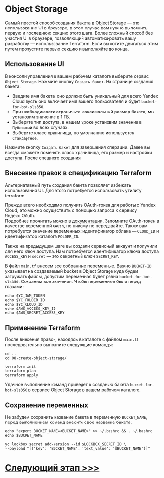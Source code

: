 # Object Storage
Самый простой способ создания бакета в Object Storage — это использование UI в браузере, 
в этом случае вам нужно выполнить первую и последнюю секцию этого шага. 
Более сложный способ без участия UI в браузере, 
позволяющий автоматизировать вашу разработку — использование Terraform. 
Если вы хотите двигаться этим путем пропустите первую секцию и выполняйте до конца.

## Использование UI

В консоли управления в вашем рабочем каталоге выберите сервис `Object Storage`. Нажмите кнопку `Создать бакет`.
На странице создания бакета:
* Введите имя бакета, оно должно быть уникальный для всего Yandex Cloud пусть оно включает имя вашего пользователя и будет `bucket-for-bot-sls350`.
* При необходимости ограничьте максимальный размер бакета, мы установим значение в 1 ГБ.
* Выберите тип доступа, в нашем уроке установим значения в  `Публичный` во всех случаях.
* Выберите класс хранилища, по умолчанию используется `Стандартное`.

Нажмите кнопку `Создать бакет` для завершения операции. 
Далее вы всегда сможете поменять класс хранилища, его размер и настройки доступа.
После спешного создания 

## Внесение правок в спецификацию Terraform

Альтернативный путь создания бакета позволяет избежать использования UI. Для этого потребуется использовать утилиту terraform.

Прежде всего необходимо получить OAuth-токен для работы с Yandex Cloud, 
это можно осуществить с помощью запроса к сервису Яндекс.OAuth.  
Подробнее прочитать можно в [документации](https://cloud.yandex.ru/docs/iam/concepts/authorization/oauth-token).
Запомните OAuth-токен в качестве переменной `OAuth`, но никому не передавайте. 
Также вам потребуется значение переменных: 
идентификатор облака — `CLOUD_ID` и идентификатор каталога `FOLDER_ID`.

Также на предыдущем шаге вы создали сервисный аккаунт и получили для него ключ доступа.
Нам потребуется идентификатор ключа доступа `ACCESS_KEY` и `secret` — это секретный ключ `SECRET_KEY`.

В файл `main.tf` внесем все собранные переменные. 
Важно `BUCKET-ID` указывает на создаваемый bucket в Object Storage куда будем загружать файлы, 
допустим переменная будет равна `bucket-for-bot-sls350`. 
Сохраним все значения. Чтобы переменные были перед глазами:

    echo $YC_IAM_TOKEN
    echo $YC_FOLDER_ID
    echo $YC_CLOUD_ID
    echo $AWS_ACCESS_KEY_ID
    echo $AWS_SECRET_ACCESS_KEY

## Применение Terraform

После внесения правок, находясь в каталоге с файлом  `main.tf` 
последовательно выполните следующие команды:

    cd ..
    cd 08-create-object-storage/

    terraform init
    terraform plan
    terraform apply

Удачное выполнение команд приведет к созданию бакета `bucket-for-bot-sls350` 
в сервисе Object Storage в вашем рабочем каталоге. 

## Сохранение переменных

Не забудем сохранить название бакета в переменную `BUCKET_NAME`, 
перед выполнением команд внесите свое название бакета:

    echo "export BUCKET_NAME=<BUCKET_NAME>" >> ~/.bashrc && . ~/.bashrc
    echo $BUCKET_NAME

    yc lockbox secret add-version --id $LOCKBOX_SECRET_ID \
    --payload "[{'key': 'BUCKET_NAME', 'text_value': '$BUCKET_NAME'}]"

# [Следующий этап >>>](../09-function-for-bucket/README.md)
